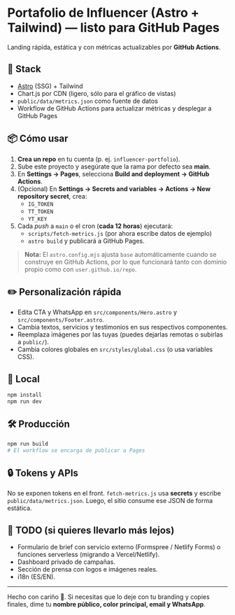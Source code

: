 # Portafolio de Influencer (Astro + Tailwind) — listo para GitHub Pages

Landing rápida, estática y con métricas actualizables por **GitHub Actions**.

## 🚀 Stack
- [Astro](https://astro.build/) (SSG) + Tailwind
- Chart.js por CDN (ligero, sólo para el gráfico de vistas)
- `public/data/metrics.json` como fuente de datos
- Workflow de GitHub Actions para actualizar métricas y desplegar a GitHub Pages

## 📦 Cómo usar
1. **Crea un repo** en tu cuenta (p. ej. `influencer-portfolio`).
2. Sube este proyecto y asegúrate que la rama por defecto sea **main**.
3. En **Settings → Pages**, selecciona **Build and deployment → GitHub Actions**.
4. (Opcional) En **Settings → Secrets and variables → Actions → New repository secret**, crea:
   - `IG_TOKEN`
   - `TT_TOKEN`
   - `YT_KEY`
5. Cada _push_ a `main` o el cron (**cada 12 horas**) ejecutará:
   - `scripts/fetch-metrics.js` (por ahora escribe datos de ejemplo)
   - `astro build` y publicará a GitHub Pages.

> **Nota:** El `astro.config.mjs` ajusta `base` automáticamente cuando se construye en GitHub Actions, por lo que funcionará tanto con dominio propio como con `user.github.io/repo`.

## ✏️ Personalización rápida
- Edita CTA y WhatsApp en `src/components/Hero.astro` y `src/components/Footer.astro`.
- Cambia textos, servicios y testimonios en sus respectivos componentes.
- Reemplaza imágenes por las tuyas (puedes dejarlas remotas o subirlas a `public/`).
- Cambia colores globales en `src/styles/global.css` (o usa variables CSS).

## 🧪 Local
```bash
npm install
npm run dev
```

## 🛠️ Producción
```bash
npm run build
# El workflow se encarga de publicar a Pages
```

## 🔒 Tokens y APIs
No se exponen tokens en el front. `fetch-metrics.js` usa **secrets** y escribe `public/data/metrics.json`. Luego, el sitio consume ese JSON de forma estática.

## 🧩 TODO (si quieres llevarlo más lejos)
- Formulario de brief con servicio externo (Formspree / Netlify Forms) o funciones serverless (migrando a Vercel/Netlify).
- Dashboard privado de campañas.
- Sección de prensa con logos e imágenes reales.
- i18n (ES/EN).

---

Hecho con cariño 💙. Si necesitas que lo deje con tu branding y copies finales, dime tu **nombre público, color principal, email y WhatsApp**.
